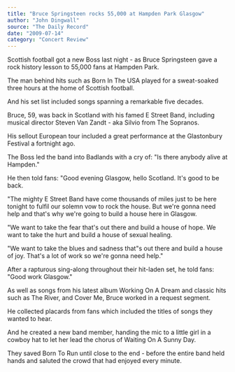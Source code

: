 ```yaml
---
title: "Bruce Springsteen rocks 55,000 at Hampden Park Glasgow"
author: "John Dingwall"
source: "The Daily Record"
date: "2009-07-14"
category: "Concert Review"
---
```


Scottish football got a new Boss last night - as Bruce Springsteen gave a rock history lesson to 55,000 fans at Hampden Park.

The man behind hits such as Born In The USA played for a sweat-soaked three hours at the home of Scottish football.

And his set list included songs spanning a remarkable five decades.

Bruce, 59, was back in Scotland with his famed E Street Band, including musical director Steven Van Zandt - aka Silvio from The Sopranos.

His sellout European tour included a great performance at the Glastonbury Festival a fortnight ago.

The Boss led the band into Badlands with a cry of: "Is there anybody alive at Hampden."

He then told fans: "Good evening Glasgow, hello Scotland. It's good to be back.

"The mighty E Street Band have come thousands of miles just to be here tonight to fulfil our solemn vow to rock the house. But we're gonna need help and that's why we're going to build a house here in Glasgow.

"We want to take the fear that's out there and build a house of hope. We want to take the hurt and build a house of sexual healing.

"We want to take the blues and sadness that"s out there and build a house of joy. That's a lot of work so we're gonna need help."

After a rapturous sing-along throughout their hit-laden set, he told fans: "Good work Glasgow."

As well as songs from his latest album Working On A Dream and classic hits such as The River, and Cover Me, Bruce worked in a request segment.

He collected placards from fans which included the titles of songs they wanted to hear.

And he created a new band member, handing the mic to a little girl in a cowboy hat to let her lead the chorus of Waiting On A Sunny Day.

They saved Born To Run until close to the end - before the entire band held hands and saluted the crowd that had enjoyed every minute.
